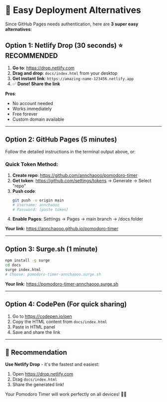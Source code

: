 # 🚀 Easy Deployment Alternatives

Since GitHub Pages needs authentication, here are **3 super easy alternatives**:

## Option 1: Netlify Drop (30 seconds) ⭐ RECOMMENDED

1. **Go to**: https://drop.netlify.com
2. **Drag and drop**: `docs/index.html` from your desktop
3. **Get instant link**: `https://amazing-name-123456.netlify.app`
4. ✅ **Done! Share the link**

**Pros**: 
- No account needed
- Works immediately
- Free forever
- Custom domain available

---

## Option 2: GitHub Pages (5 minutes)

Follow the detailed instructions in the terminal output above, or:

### Quick Token Method:
1. **Create repo**: https://github.com/annchaooo/pomodoro-timer
2. **Get token**: https://github.com/settings/tokens → Generate → Select "repo"
3. **Push code**: 
   ```bash
   git push -u origin main
   # Username: annchaooo
   # Password: [paste token]
   ```
4. **Enable Pages**: Settings → Pages → main branch → /docs folder

**Your link**: https://annchaooo.github.io/pomodoro-timer

---

## Option 3: Surge.sh (1 minute)

```bash
npm install -g surge
cd docs
surge index.html
# Choose: pomodoro-timer-annchaooo.surge.sh
```

**Your link**: https://pomodoro-timer-annchaooo.surge.sh

---

## Option 4: CodePen (For quick sharing)

1. Go to https://codepen.io/pen
2. Copy the HTML content from `docs/index.html`
3. Paste in HTML panel
4. Save and share the link

---

## 🎯 Recommendation

**Use Netlify Drop** - it's the fastest and easiest:

1. Open https://drop.netlify.com
2. Drag `docs/index.html` 
3. Share the generated link!

Your Pomodoro Timer will work perfectly on all devices! 🍅📱
